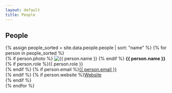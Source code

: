 ```yaml
---
layout: default
title: People
---
```


<h2>People</h2>

<div class="people-grid">
{% assign people_sorted = site.data.people.people | sort: "name" %}
{% for person in people_sorted %}
  <div class="person">
    {% if person.photo %}
      <img src="{{ person.photo | relative_url }}" alt="{{ person.name }}" class="avatar">
    {% endif %}
    <strong>{{ person.name }}</strong><br/>
    {% if person.role %}{{ person.role }}<br/>{% endif %}
    {% if person.email %}<a href="mailto:{{ person.email }}">{{ person.email }}</a><br/>{% endif %}
    {% if person.website %}<a href="{{ person.website }}">Website</a><br/>{% endif %}
  </div>
{% endfor %}
</div>
